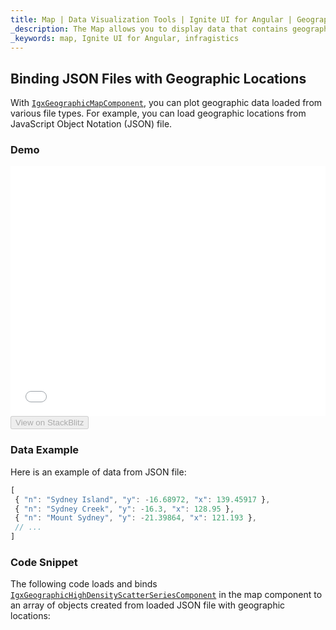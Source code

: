 ```yaml
---
title: Map | Data Visualization Tools | Ignite UI for Angular | Geographic JSON Data | Infragistics
_description: The Map allows you to display data that contains geographic locations from view models or geographic locations loaded from JSON files. View the demo, dependencies, usage and toolbar for more information.
_keywords: map, Ignite UI for Angular, infragistics
---
```


## Binding JSON Files with Geographic Locations

With [`IgxGeographicMapComponent`]({environment:dvApiBaseUrl}/products/ignite-ui-angular/api/docs/typescript/latest/classes/igxgeographicmapcomponent.html), you can plot geographic data loaded from various file types. For example, you can load geographic locations from JavaScript Object Notation (JSON) file.

### Demo

<div class="sample-container loading" style="height: 400px">
    <iframe id="geo-map-binding-data-json-points-iframe" src='{environment:dvDemosBaseUrl}/maps/geo-map-binding-data-json-points' width="100%" height="100%" seamless frameBorder="0" onload="onSampleIframeContentLoaded(this);"></iframe>
</div>
<div>
    <button data-localize="stackblitz" disabled class="stackblitz-btn"   data-iframe-id="geo-map-binding-data-json-points-iframe" data-demos-base-url="{environment:dvDemosBaseUrl}">View on StackBlitz
    </button>
</div>

<div class="divider--half"></div>

### Data Example

Here is an example of data from JSON file:

```ts
[
 { "n": "Sydney Island", "y": -16.68972, "x": 139.45917 },
 { "n": "Sydney Creek", "y": -16.3, "x": 128.95 },
 { "n": "Mount Sydney", "y": -21.39864, "x": 121.193 },
 // ...
]
```

### Code Snippet

The following code loads and binds [`IgxGeographicHighDensityScatterSeriesComponent`]({environment:dvApiBaseUrl}/products/ignite-ui-angular/api/docs/typescript/latest/classes/igxgeographichighdensityscatterseriescomponent.html) in the map component to an array of objects created from loaded JSON file with geographic locations:

